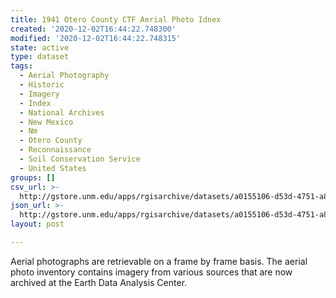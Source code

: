 ```yaml
---
title: 1941 Otero County CTF Aerial Photo Idnex
created: '2020-12-02T16:44:22.748300'
modified: '2020-12-02T16:44:22.748315'
state: active
type: dataset
tags:
  - Aerial Photography
  - Historic
  - Imagery
  - Index
  - National Archives
  - New Mexico
  - Nm
  - Otero County
  - Reconnaissance
  - Soil Conservation Service
  - United States
groups: []
csv_url: >-
  http://gstore.unm.edu/apps/rgisarchive/datasets/a0155106-d53d-4751-a814-85f2bd43662f/ctf_otero_1941.derived.csv
json_url: >-
  http://gstore.unm.edu/apps/rgisarchive/datasets/a0155106-d53d-4751-a814-85f2bd43662f/ctf_otero_1941.derived.json
layout: post

---
```

Aerial photographs are retrievable on a frame by frame basis. The aerial photo inventory contains imagery from various sources that are now archived at the Earth Data Analysis Center.
